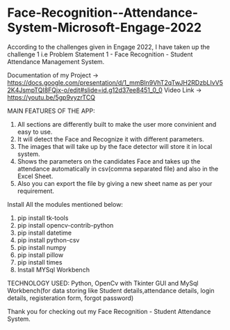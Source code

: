 # Face-Recognition--Attendance-System-Microsoft-Engage-2022

According to the challenges given in Engage 2022, I have taken up the challenge 1 i.e
Problem Statement 1 - Face Recognition - Student Attendance Management System.

Documentation of my Project -> https://docs.google.com/presentation/d/1_mmBIn9VhT2qTwJH2RDzbLIvV52K4JsmpTQI8FQjx-o/edit#slide=id.g12d37ee8451_0_0
Video Link -> https://youtu.be/5gp9vyzrTCQ

MAIN FEATURES OF THE APP:
1. All sections are differently built to make the user more convinient and easy to use.
2. It will detect the Face and Recognize it with different parameters.
3. The images that will take up by the face detector will store it in local system.
4. Shows the parameters on the candidates Face and takes up the attendance automatically in csv(comma separated file) and also in the Excel Sheet.
5. Also you can export the file by giving a new sheet name as per your requirement.

Install All the modules mentioned below:
1. pip install tk-tools
2. pip install opencv-contrib-python
3. pip install datetime
4. pip install python-csv
5. pip install numpy
6. pip install pillow 
7. pip install times
8. Install MYSql Workbench


TECHNOLOGY USED:
Python, OpenCv with Tkinter GUI and MySql Workbench(for data storing like Student details,attendance details, login details, registeration form, forgot password)

Thank you for checking out my Face Recognition - Student Attendance System.
